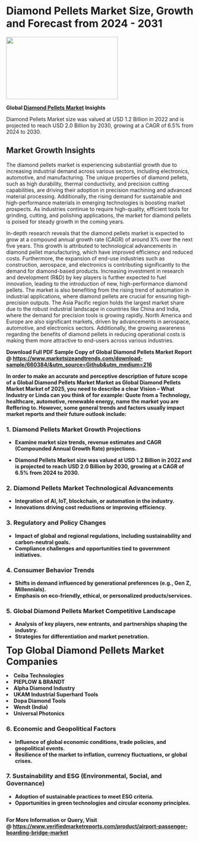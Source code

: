 <H1>Diamond Pellets Market Size, Growth and Forecast from 2024 - 2031</H1><img class="aligncenter size-medium wp-image-584254" src="https://thirdeyenews.in/wp-content/uploads/2024/09/Global-Market-Research-300x168.jpeg" alt="" width="300" height="168" /><p><strong>Global&nbsp;<a href="https://www.marketsizeandtrends.com/download-sample/660384/&amp;utm_source=Github&utm_medium=216">Diamond Pellets Market</a> Insights</strong></p><p>Diamond Pellets Market size was valued at USD 1.2 Billion in 2022 and is projected to reach USD 2.0 Billion by 2030, growing at a CAGR of 6.5% from 2024 to 2030.</p><p><h2>Market Growth Insights</h2> <p>The diamond pellets market is experiencing substantial growth due to increasing industrial demand across various sectors, including electronics, automotive, and manufacturing. The unique properties of diamond pellets, such as high durability, thermal conductivity, and precision cutting capabilities, are driving their adoption in precision machining and advanced material processing. Additionally, the rising demand for sustainable and high-performance materials in emerging technologies is boosting market prospects. As industries continue to require high-quality, efficient tools for grinding, cutting, and polishing applications, the market for diamond pellets is poised for steady growth in the coming years.</p> <p><strong></strong></p> <p>In-depth research reveals that the diamond pellets market is expected to grow at a compound annual growth rate (CAGR) of around X% over the next five years. This growth is attributed to technological advancements in diamond pellet manufacturing, which have improved efficiency and reduced costs. Furthermore, the expansion of end-use industries such as construction, aerospace, and electronics is contributing significantly to the demand for diamond-based products. Increasing investment in research and development (R&D) by key players is further expected to fuel innovation, leading to the introduction of new, high-performance diamond pellets. The market is also benefiting from the rising trend of automation in industrial applications, where diamond pellets are crucial for ensuring high-precision outputs. The Asia Pacific region holds the largest market share due to the robust industrial landscape in countries like China and India, where the demand for precision tools is growing rapidly. North America and Europe are also significant markets, driven by advancements in aerospace, automotive, and electronics sectors. Additionally, the growing awareness regarding the benefits of diamond pellets in reducing operational costs is making them more attractive to end-users across various industries. <p><strong></p><p><span class=""><strong>Download Full PDF Sample Copy of Global Diamond Pellets Market Report</strong> @ <a href="https://www.marketsizeandtrends.com/download-sample/660384/&amp;utm_source=Github&utm_medium=216" target="_blank">https://www.marketsizeandtrends.com/download-sample/660384/&amp;utm_source=Github&utm_medium=216</a></span></p><p>In order to make an accurate and perceptive description of future scope of a Global&nbsp;Diamond Pellets Market Market as Global&nbsp;Diamond Pellets Market Market of 2025, you need to describe a clear Vision &ndash; What Industry or Linda can you think of for example: Quote from a Technology, healthcare, automotive, renewable energy, name the market you are Reffering to. However, some general trends and factors usually impact market reports and their future outlook include:</p><h3>1.&nbsp;<strong>Diamond Pellets Market Growth Projections</strong></h3><ul><li>Examine market size trends, revenue estimates and CAGR (Compounded Annual Growth Rate) projections.</li><li><p>Diamond Pellets Market size was valued at USD 1.2 Billion in 2022 and is projected to reach USD 2.0 Billion by 2030, growing at a CAGR of 6.5% from 2024 to 2030.</p></li></ul><h3>2.&nbsp;<strong>Diamond Pellets Market Technological Advancements</strong></h3><ul><li>Integration of AI, IoT, blockchain, or automation in the industry.</li><li>Innovations driving cost reductions or improving efficiency.</li></ul><h3>3.&nbsp;<strong>Regulatory and Policy Changes</strong></h3><ul><li>Impact of global and regional regulations, including sustainability and carbon-neutral goals.</li><li>Compliance challenges and opportunities tied to government initiatives.</li></ul><h3>4.&nbsp;<strong>Consumer Behavior Trends</strong></h3><ul><li>Shifts in demand influenced by generational preferences (e.g., Gen Z, Millennials).</li><li>Emphasis on eco-friendly, ethical, or personalized products/services.</li></ul><h3>5.&nbsp;<strong>Global Diamond Pellets Market Competitive Landscape</strong></h3><ul><li>Analysis of key players, new entrants, and partnerships shaping the industry.</li><li>Strategies for differentiation and market penetration.</li></ul><p data-pm-slice="1 1 []"><span style="color: inherit; font-family: inherit; font-size: 25px;">Top Global Diamond Pellets Market Companies</span></p><div class="" data-test-id=""><p><li>Ceiba Technologies</li><li> PIEPLOW & BRANDT</li><li> Alpha Diamond Industry</li><li> UKAM Industrial Superhard Tools</li><li> Dopa Diamond Tools</li><li> Wendt (India)</li><li> Universal Photonics</li></p></div><h3>6.&nbsp;<strong>Economic and Geopolitical Factors</strong></h3><ul><li>Influence of global economic conditions, trade policies, and geopolitical events.</li><li>Resilience of the market to inflation, currency fluctuations, or global crises.</li></ul><h3>7.&nbsp;<strong>Sustainability and ESG (Environmental, Social, and Governance)</strong></h3><ul><li>Adoption of sustainable practices to meet ESG criteria.</li><li>Opportunities in green technologies and circular economy principles.</li></ul><h2><strong style="font-size: 14px;">For More Information or Query, Visit @&nbsp;</strong><a style="background-color: #ffffff; font-size: 14px;" href="https://www.marketsizeandtrends.com/report/diamond-pellets-market/" target="_blank">https://www.verifiedmarketreports.com/product/airport-passenger-boarding-bridge-market</a></h2>
